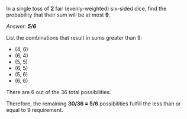 In a single toss of **2** fair (evenly-weighted) six-sided dice, find the probability that their sum will be at most **9**.

_Answer: **5/6**_

List the combinations that result in sums greater than 9:

* (4, 6)
* (6, 4)
* (5, 5)
* (6, 5)
* (5, 6)
* (6, 6)

There are 6 out of the 36 total possibilities.

Therefore, the remaining **30/36 = 5/6** possibilities fulfill the less than or equal to 9 requirement.
